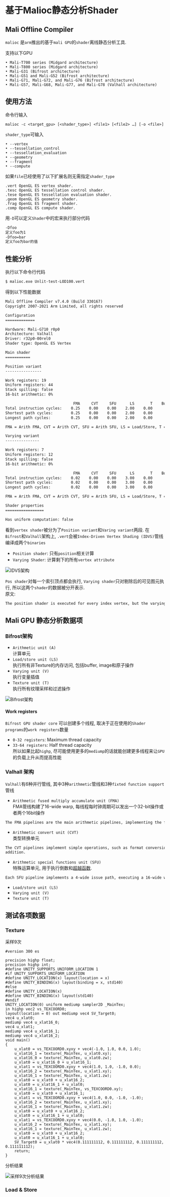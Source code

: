 # 基于Malioc静态分析Shader
## Mali Offline Compiler
`malioc` 是`arm`推出的基于`mali GPU`的`shader`离线静态分析工具.

支持以下GPU
```
• Mali-T700 series (Midgard architecture)
• Mali-T800 series (Midgard architecture)
• Mali‑G31 (Bifrost architecture)
• Mali‑G51 and Mali‑G52 (Bifrost architecture)
• Mali‑G71, Mali-G72, and Mali-G76 (Bifrost architecture)
• Mali‑G57, Mali‑G68, Mali‑G77, and Mali‑G78 (Valhall architecture)
```

## 使用方法
命令行输入
```
malioc -c <target_gpu> [<shader_type>] <file1> [<file2> …] [-o <file>]
```
`shader_type`可输入
```
• --vertex
• --tessellation_control
• --tessellation_evaluation
• --geometry
• --fragment
• --compute
```
如果`file`已经使用了以下扩展名则无需指定`shader_type`
```
.vert OpenGL ES vertex shader.
.tesc OpenGL ES tessellation control shader.
.tese OpenGL ES tessellation evaluation shader.
.geom OpenGL ES geometry shader.
.frag OpenGL ES fragment shader.
.comp OpenGL ES compute shader.
```
用`-D`可以定义`Shader`中的宏来执行部分代码
```txt
-Dfoo
定义foo为1
-Dfoo=bar
定义foo为bar的值
```
## 性能分析
执行以下命令行代码
```txt
$ malioc.exe Unlit-test-LOD100.vert
```

得到以下性能数据
```txt
Mali Offline Compiler v7.4.0 (Build 330167)
Copyright 2007-2021 Arm Limited, all rights reserved

Configuration
=============

Hardware: Mali-G710 r0p0
Architecture: Valhall
Driver: r32p0-00rel0
Shader type: OpenGL ES Vertex

Main shader
===========

Position variant
----------------

Work registers: 19
Uniform registers: 44
Stack spilling: false
16-bit arithmetic: 0%

                              FMA     CVT     SFU      LS       T    Bound
Total instruction cycles:    0.25    0.00    0.00    2.00    0.00       LS
Shortest path cycles:        0.25    0.00    0.00    2.00    0.00       LS
Longest path cycles:         0.25    0.00    0.00    2.00    0.00       LS

FMA = Arith FMA, CVT = Arith CVT, SFU = Arith SFU, LS = Load/Store, T = Texture

Varying variant
---------------

Work registers: 7
Uniform registers: 12
Stack spilling: false
16-bit arithmetic: 0%

                              FMA     CVT     SFU      LS       T    Bound
Total instruction cycles:    0.02    0.00    0.00    3.00    0.00       LS
Shortest path cycles:        0.02    0.00    0.00    3.00    0.00       LS
Longest path cycles:         0.02    0.00    0.00    3.00    0.00       LS

FMA = Arith FMA, CVT = Arith CVT, SFU = Arith SFU, LS = Load/Store, T = Texture

Shader properties
=================

Has uniform computation: false
```
看到`vertex shader`被分为了`Position variant`和`Varing variant`两段. 在`Bifrost`和`Valhall`架构上, `.vert`会被`Index-Driven Vertex Shading (IDVS)`管线编译成两个`binaries`

- `Position shader`: 只有`position`相关计算
- `Varying Shader`: 计算剩下的所有`vertex attribute`

![IDVS架构](img/IDVS架构.png)

`Pos shader`对每一个索引顶点都会执行, `Varying shader`只对剔除后的可见图元执行, 所以这两个`shader`的数据被分开表示.  
原文:
```txt
The position shader is executed for every index vertex, but the varying shader is only executed for vertices that are part of a visible primitive that survives culling. Mali Offline Compiler reports separate performance tables for each of these variants.
```
## Mali GPU 静态分析数据项
### Bifrost架构
- `Arithmetic unit (A)`  
  计算单元
- `Load/store unit (LS)`  
  执行所有非Texture的内存访问, 包括buffer, image和原子操作
- `Varying unit (V)`  
  执行变量插值
- `Texture unit (T)`  
  执行所有纹理采样和过滤操作

![Bifrost架构](img/Bifrost架构.png)

#### Work registers
`Bifrost GPU shader core` 可以创建多个线程, 取决于正在使用的`Shader programs`的`work registers`数量

- `0-32 registers`:
Maximum thread capacity
- `33-64 registers`:
Half thread capacity  
所以如果比起`highp`, 尽可能使用更多的`mediump`的话就能创建更多线程来让`GPU`的负载上升从而提高性能

### Valhall 架构
`Valhall`有6种并行管线, 其中3种`arithmetic`管线和3种`fixted function support`管线

- `Arithmetic fused multiply accumulate unit (FMA)`  
FMA管线构建了16-wide warp, 每线程每时钟周期可以发出一个32-bit操作或者两个16bit操作  
```txt
The FMA pipelines are the main arithmetic pipelines, implementing the floating-point multipliers that are widely used in shader code. Each FMA pipeline implements a 16-wide warp, and can issue a single 32-bit operation or two 16-bit operations per thread and per clock cycle.
```

- `Arithmetic convert unit (CVT)`  
类型转换单元
```txt
The CVT pipelines implement simple operations, such as format conversion and integer
addition.
```
- `Arithmetic special functions unit (SFU)`  
特殊运算单元, 用于执行倒数和[超越函数](https://zh.wikipedia.org/wiki/%E8%B6%85%E8%B6%8A%E5%87%BD%E6%95%B8). 
```txt
Each SFU pipeline implements a 4-wide issue path, executing a 16-wide warp over 4 clock cycles
```
- `Load/store unit (LS)` 
- `Varying unit (V)`
- `Texture unit (T)`  


## 测试各项数据
### Texture

采样9次
```
#version 300 es

precision highp float;
precision highp int;
#define UNITY_SUPPORTS_UNIFORM_LOCATION 1
#if UNITY_SUPPORTS_UNIFORM_LOCATION
#define UNITY_LOCATION(x) layout(location = x)
#define UNITY_BINDING(x) layout(binding = x, std140)
#else
#define UNITY_LOCATION(x)
#define UNITY_BINDING(x) layout(std140)
#endif
UNITY_LOCATION(0) uniform mediump sampler2D _MainTex;
in highp vec2 vs_TEXCOORD0;
layout(location = 0) out mediump vec4 SV_Target0;
vec4 u_xlat0;
mediump vec4 u_xlat16_0;
vec4 u_xlat1;
mediump vec4 u_xlat16_1;
mediump vec4 u_xlat16_2;
void main()
{
    u_xlat0 = vs_TEXCOORD0.xyxy + vec4(-1.0, 1.0, 0.0, 1.0);
    u_xlat16_1 = texture(_MainTex, u_xlat0.xy);
    u_xlat16_0 = texture(_MainTex, u_xlat0.zw);
    u_xlat0 = u_xlat16_0 + u_xlat16_1;
    u_xlat1 = vs_TEXCOORD0.xyxy + vec4(1.0, 1.0, -1.0, 0.0);
    u_xlat16_2 = texture(_MainTex, u_xlat1.xy);
    u_xlat16_1 = texture(_MainTex, u_xlat1.zw);
    u_xlat0 = u_xlat0 + u_xlat16_2;
    u_xlat0 = u_xlat16_1 + u_xlat0;
    u_xlat16_1 = texture(_MainTex, vs_TEXCOORD0.xy);
    u_xlat0 = u_xlat0 + u_xlat16_1;
    u_xlat1 = vs_TEXCOORD0.xyxy + vec4(1.0, 0.0, -1.0, -1.0);
    u_xlat16_2 = texture(_MainTex, u_xlat1.xy);
    u_xlat16_1 = texture(_MainTex, u_xlat1.zw);
    u_xlat0 = u_xlat0 + u_xlat16_2;
    u_xlat0 = u_xlat16_1 + u_xlat0;
    u_xlat1 = vs_TEXCOORD0.xyxy + vec4(0.0, -1.0, 1.0, -1.0);
    u_xlat16_2 = texture(_MainTex, u_xlat1.xy);
    u_xlat16_1 = texture(_MainTex, u_xlat1.zw);
    u_xlat0 = u_xlat0 + u_xlat16_2;
    u_xlat0 = u_xlat16_1 + u_xlat0;
    SV_Target0 = u_xlat0 * vec4(0.111111112, 0.111111112, 0.111111112, 0.111111112);
    return;
}

```
分析结果

![采样9次分析结果](img/采样10次.png)

### Load & Store